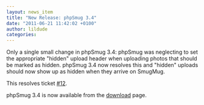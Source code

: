 ```yaml
---
layout: news_item
title: "New Release: phpSmug 3.4"
date: "2011-06-21 11:42:02 +0100"
author: lildude
categories:
---
```


Only a single small change in phpSmug 3.4: phpSmug was neglecting to set the appropriate "hidden" upload header when uploading photos that should be marked as hidden. phpSmug 3.4 now resolves this and "hidden" uploads should now show up as hidden when they arrive on SmugMug.

This resolves ticket [#12](http://github.com/lildude/phpSmug/issues/12).

phpSmug 3.4 is now available from the [download](http://phpsmug.com/download) page.
